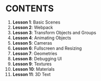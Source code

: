 # CONTENTS

1. **Lesson 1**: Basic Scenes
2. **Lesson 2**: Webpack
3. **Lesson 3**: Transform Objects and Groups
4. **Lesson 4**: Animating Objects
5. **Lesson 5**: Cameras
6. **Lesson 6**: Fullscreen and Resizing
7. **Lesson 7**: Geometries
8. **Lesson 8**: Debugging UI
9. **Lesson 9**: Textures
10. **Lesson 10**: Materials
11. **Lesson 11**: 3D Text
